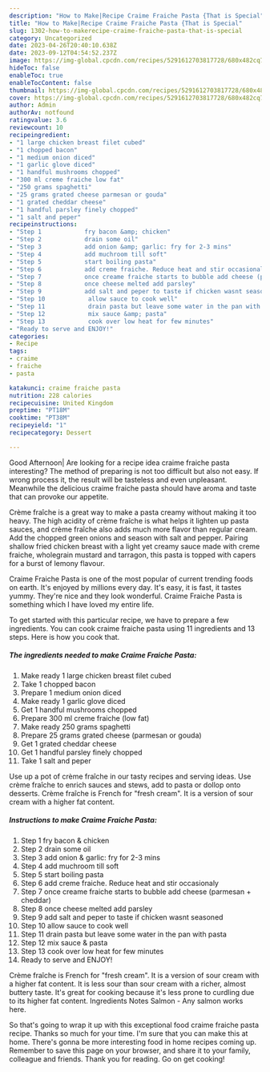 ```yaml
---
description: "How to Make|Recipe Craime Fraiche Pasta {That is Special"
title: "How to Make|Recipe Craime Fraiche Pasta {That is Special"
slug: 1302-how-to-makerecipe-craime-fraiche-pasta-that-is-special
category: Uncategorized
date: 2023-04-26T20:40:10.638Z
date: 2023-09-12T04:54:52.237Z
image: https://img-global.cpcdn.com/recipes/5291612703817728/680x482cq70/craime-fraiche-pasta-recipe-main-photo.jpg
hideToc: false
enableToc: true
enableTocContent: false
thumbnail: https://img-global.cpcdn.com/recipes/5291612703817728/680x482cq70/craime-fraiche-pasta-recipe-main-photo.jpg
cover: https://img-global.cpcdn.com/recipes/5291612703817728/680x482cq70/craime-fraiche-pasta-recipe-main-photo.jpg
author: Admin
authorAv: notfound
ratingvalue: 3.6
reviewcount: 10
recipeingredient:
- "1 large chicken breast filet cubed"
- "1 chopped bacon"
- "1 medium onion diced"
- "1 garlic glove diced"
- "1 handful mushrooms chopped"
- "300 ml creme fraiche low fat"
- "250 grams spaghetti"
- "25 grams grated cheese parmesan or gouda"
- "1 grated cheddar cheese"
- "1 handful parsley finely chopped"
- "1 salt and peper"
recipeinstructions:
- "Step 1            fry bacon &amp; chicken"
- "Step 2            drain some oil"
- "Step 3            add onion &amp; garlic: fry for 2-3 mins"
- "Step 4            add muchroom till soft"
- "Step 5            start boiling pasta"
- "Step 6            add creme fraiche. Reduce heat and stir occasionaly"
- "Step 7            once creame fraiche starts to bubble add cheese (parmesan + cheddar)"
- "Step 8            once cheese melted add parsley"
- "Step 9            add salt and peper to taste if chicken wasnt seasoned"
- "Step 10            allow sauce to cook well"
- "Step 11            drain pasta but leave some water in the pan with pasta"
- "Step 12            mix sauce &amp; pasta"
- "Step 13            cook over low heat for few minutes"
- "Ready to serve and ENJOY!"
categories:
- Recipe
tags:
- craime
- fraiche
- pasta

katakunci: craime fraiche pasta 
nutrition: 228 calories
recipecuisine: United Kingdom
preptime: "PT18M"
cooktime: "PT38M"
recipeyield: "1"
recipecategory: Dessert

---
```



Good Afternoon| Are looking for a recipe idea craime fraiche pasta interesting? The method of preparing is not too difficult but also not easy. If wrong process it, the result will be tasteless and even unpleasant. Meanwhile the delicious craime fraiche pasta should have aroma and taste that can provoke our appetite.





Crème fraîche is a great way to make a pasta creamy without making it too heavy. The high acidity of crème fraîche is what helps it lighten up pasta sauces, and crème fraîche also adds much more flavor than regular cream. Add the chopped green onions and season with salt and pepper. Pairing shallow fried chicken breast with a light yet creamy sauce made with creme fraiche, wholegrain mustard and tarragon, this pasta is topped with capers for a burst of lemony flavour.

Craime Fraiche Pasta is one of the most popular of current trending foods on earth. It's enjoyed by millions every day. It's easy, it is fast, it tastes yummy. They're nice and they look wonderful. Craime Fraiche Pasta is something which I have loved my entire life.


To get started with this particular recipe, we have to prepare a few ingredients. You can cook craime fraiche pasta using 11 ingredients and 13 steps. Here is how you cook that.

<!--inarticleads1-->

##### The ingredients needed to make Craime Fraiche Pasta:

1. Make ready 1 large chicken breast filet cubed
1. Take 1 chopped bacon
1. Prepare 1 medium onion diced
1. Make ready 1 garlic glove diced
1. Get 1 handful mushrooms chopped
1. Prepare 300 ml creme fraiche (low fat)
1. Make ready 250 grams spaghetti
1. Prepare 25 grams grated cheese (parmesan or gouda)
1. Get 1 grated cheddar cheese
1. Get 1 handful parsley finely chopped
1. Take 1 salt and peper


Use up a pot of crème fraîche in our tasty recipes and serving ideas. Use crème fraîche to enrich sauces and stews, add to pasta or dollop onto desserts. Crème fraîche is French for &#34;fresh cream&#34;. It is a version of sour cream with a higher fat content. 

<!--inarticleads2-->

##### Instructions to make Craime Fraiche Pasta:

1. Step 1            fry bacon &amp; chicken
1. Step 2            drain some oil
1. Step 3            add onion &amp; garlic: fry for 2-3 mins
1. Step 4            add muchroom till soft
1. Step 5            start boiling pasta
1. Step 6            add creme fraiche. Reduce heat and stir occasionaly
1. Step 7            once creame fraiche starts to bubble add cheese (parmesan + cheddar)
1. Step 8            once cheese melted add parsley
1. Step 9            add salt and peper to taste if chicken wasnt seasoned
1. Step 10            allow sauce to cook well
1. Step 11            drain pasta but leave some water in the pan with pasta
1. Step 12            mix sauce &amp; pasta
1. Step 13            cook over low heat for few minutes
1. Ready to serve and ENJOY!

Crème fraîche is French for &#34;fresh cream&#34;. It is a version of sour cream with a higher fat content. It is less sour than sour cream with a richer, almost buttery taste. It&#39;s great for cooking because it&#39;s less prone to curdling due to its higher fat content. Ingredients Notes Salmon - Any salmon works here. 

So that's going to wrap it up with this exceptional food craime fraiche pasta recipe. Thanks so much for your time. I'm sure that you can make this at home. There's gonna be more interesting food in home recipes coming up. Remember to save this page on your browser, and share it to your family, colleague and friends. Thank you for reading. Go on get cooking!
